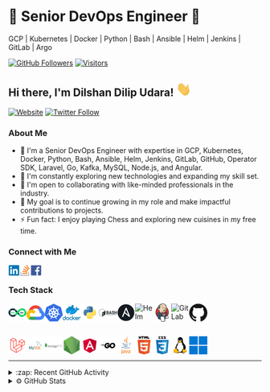 # 👋 Senior DevOps Engineer 🚀
GCP | Kubernetes | Docker | Python | Bash | Ansible | Helm | Jenkins | GitLab | Argo

[![GitHub Followers](https://img.shields.io/github/followers/DilshanDilipudara?logo=github&labelColor=282c34&color=181717)](https://github.com/DilshanDilipudara)
[![Visitors](https://visitor-badge.laobi.icu/badge?page_id=DilshanDilipudara)](https://github.com/DilshanDilipudara)

## Hi there, I'm Dilshan Dilip Udara! <img src="https://github.com/ABSphreak/ABSphreak/blob/master/gifs/Hi.gif" width="30px">

[![Website](https://img.shields.io/website?label=finddilshan.com&style=for-the-badge&url=https%3A%2F%2Ffinddilshan.com)](https://www.linkedin.com/in/dilshan-dilip-udara-79b669183/?originalSubdomain=lk)
[![Twitter Follow](https://img.shields.io/twitter/follow/DilshanDilip3?color=1DA1F2&logo=twitter&style=for-the-badge)](https://twitter.com/DilshanDilip3)

### About Me

- 🔭 I'm a Senior DevOps Engineer with expertise in GCP, Kubernetes, Docker, Python, Bash, Ansible, Helm, Jenkins, GitLab, GitHub, Operator SDK, Laravel, Go, Kafka, MySQL, Node.js, and Angular.
- 🌱 I'm constantly exploring new technologies and expanding my skill set.
- 👯 I'm open to collaborating with like-minded professionals in the industry.
- 🥅 My goal is to continue growing in my role and make impactful contributions to projects.
- ⚡ Fun fact: I enjoy playing Chess and exploring new cuisines in my free time.

### Connect with Me

[<img align="left" alt="LinkedIn" width="22px" src="https://raw.githubusercontent.com/devicons/devicon/master/icons/linkedin/linkedin-original.svg" />][linkedin]
[<img align="left" alt="Stack Overflow" width="22px" src="https://raw.githubusercontent.com/devicons/devicon/master/icons/stackoverflow/stackoverflow-original.svg" />][stackoverflow]
[<img align="left" alt="Facebook" width="22px" src="https://raw.githubusercontent.com/devicons/devicon/master/icons/facebook/facebook-original.svg" />][facebook]

<br />

### Tech Stack

[<img align="left" alt="devops" title="devops" width="36px" src="https://github.com/github/explore/blob/8c607262d749ad43ca0e8b7e5c1cf7c3bc8976c6/topics/devops/devops.png" />][github]
[<img align="left" alt="GCP" title="Google Cloud Platform" width="36px" src="https://github.com/github/explore/blob/main/topics/google-cloud/google-cloud.png" />][github]
[<img align="left" alt="Kubernetes" title="Kubernetes" width="36px" src="https://raw.githubusercontent.com/github/explore/80688e429a7d4ef2fca1e82350fe8e3517d3494d/topics/kubernetes/kubernetes.png" />][github]
[<img align="left" alt="Docker" title="Docker" width="36px" src="https://raw.githubusercontent.com/github/explore/80688e429a7d4ef2fca1e82350fe8e3517d3494d/topics/docker/docker.png" />][github]
[<img align="left" alt="Python" title="Python" width="36px" src="https://raw.githubusercontent.com/github/explore/80688e429a7d4ef2fca1e82350fe8e3517d3494d/topics/python/python.png" />][github]
[<img align="left" alt="Bash" title="Bash" width="36px" src="https://raw.githubusercontent.com/github/explore/80688e429a7d4ef2fca1e82350fe8e3517d3494d/topics/bash/bash.png" />][github]
[<img align="left" alt="Ansible" title="Ansible" width="36px" src="https://raw.githubusercontent.com/github/explore/80688e429a7d4ef2fca1e82350fe8e3517d3494d/topics/ansible/ansible.png" />][github]
[<img align="left" alt="Helm" title="Helm" width="36px" src="https://helm.sh/img/helm.svg" />][github]
[<img align="left" alt="Jenkins" title="Jenkins" width="36px" src="https://github.com/github/explore/blob/8c607262d749ad43ca0e8b7e5c1cf7c3bc8976c6/topics/jenkins/jenkins.png" />][github]
[<img align="left" alt="GitLab" title="GitLab" width="36px" src="https://about.gitlab.com/images/press/logo/png/gitlab-icon-rgb.png" />][github]
[<img align="left" alt="github" title="github" width="36px" src="https://github.com/github/explore/blob/8c607262d749ad43ca0e8b7e5c1cf7c3bc8976c6/topics/github/github.png" />][github]

<br />
<br />
<br />

[<img align="left" alt="Laravel" title="Laravel" width="36px" src="https://raw.githubusercontent.com/github/explore/80688e429a7d4ef2fca1e82350fe8e3517d3494d/topics/laravel/laravel.png" />][github]
[<img align="left" alt="MySQL" title="MySQL" width="36px" src="https://raw.githubusercontent.com/github/explore/80688e429a7d4ef2fca1e82350fe8e3517d3494d/topics/mysql/mysql.png" />][github]
[<img align="left" alt="mongo" title="Mongo" width="36px" src="https://github.com/github/explore/blob/8c607262d749ad43ca0e8b7e5c1cf7c3bc8976c6/topics/mongodb/mongodb.png" />][github]
[<img align="left" alt="Node.js" title="Node.js" width="36px" src="https://raw.githubusercontent.com/github/explore/80688e429a7d4ef2fca1e82350fe8e3517d3494d/topics/nodejs/nodejs.png" />][github]
[<img align="left" alt="Angular" title="Angular" width="36px" src="https://raw.githubusercontent.com/github/explore/80688e429a7d4ef2fca1e82350fe8e3517d3494d/topics/angular/angular.png" />][github]
[<img align="left" alt="Go" title="Go" width="36px" src="https://github.com/github/explore/blob/8c607262d749ad43ca0e8b7e5c1cf7c3bc8976c6/topics/go/go.png" />][github]
[<img align="left" alt="Java" title="Java" width="36px" src="https://github.com/github/explore/blob/8c607262d749ad43ca0e8b7e5c1cf7c3bc8976c6/topics/java/java.png" />][github]
[<img align="left" alt="HTML" title="HTML" width="36px" src="https://github.com/github/explore/blob/8c607262d749ad43ca0e8b7e5c1cf7c3bc8976c6/topics/html/html.png" />][github]
[<img align="left" alt="css" title="css" width="36px" src="https://github.com/github/explore/blob/8c607262d749ad43ca0e8b7e5c1cf7c3bc8976c6/topics/css/css.png" />][github]
[<img align="left" alt="linux" title="linux" width="36px" src="https://github.com/github/explore/blob/8c607262d749ad43ca0e8b7e5c1cf7c3bc8976c6/topics/linux/linux.png" />][github]
[<img align="left" alt="windows" title="windows" width="36px" src="https://github.com/github/explore/blob/8c607262d749ad43ca0e8b7e5c1cf7c3bc8976c6/topics/windows/windows.png" />][github]

<br />
<br />

---

<details>
  <summary>:zap: Recent GitHub Activity</summary>
  
<!--START_SECTION:activity-->
1. ❌ Closed issue in [Tea Stock Management & Distribute](https://github.com/TeaStockManagement)
2. 🗣 Commented on issue in [Jaffna Teaching Hospital Poison Department](https://github.com/dcs-university-of-jaffna)
3. 💪 Opened PR in [DowntimeZero](https://github.com/DilshanDilipudara/EPF)
<!--END_SECTION:activity-->

</details>

<details>
  <summary>⚙️ GitHub Stats</summary>

  <img align="left" alt="DilshanDilipudara's GitHub Stats" src="https://github-readme-stats.vercel.app/api?username=DilshanDilipudara&show_icons=true&hide_border=true" />
</details>
<br />

[linkedin]: https://www.linkedin.com/in/dilshan-dilip-udara-79b669183/?originalSubdomain=lk
[twitter]: https://twitter.com/DilshanDilip3
[facebook]: https://www.facebook.com/dilshan.dilip
[stackoverflow]: https://stackoverflow.com/users/11067799/udara-gunawardhana
[github]: https://github.com/DilshanDilipudara
